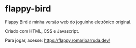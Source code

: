 # flappy-bird

Flappy Bird é minha versão web do joguinho eletrônico original.

Criado com HTML, CSS e Javascript.


Para jogar, acesse: https://flappy.romarioarruda.dev/
